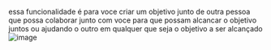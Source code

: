 essa funcionalidade é para voce criar um objetivo junto de outra pessoa que possa colaborar junto com voce para que possam alcancar o objetivo juntos ou ajudando o outro em qualquer que seja o objetivo a ser alcançado 
![image](https://github.com/user-attachments/assets/9228479f-ca91-47f9-8beb-bb3d7e6a53c1)
